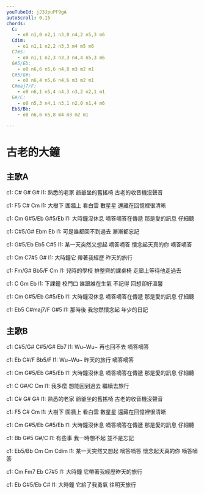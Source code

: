 ```yaml
---
youTubeId: jJ3JpuPF9gA
autoScroll: 0,15
chords:
  C:
    - o0 n1,0 n2,1 n3,0 n4,2 n5,3 m6
  Cdim:
    - o1 n1,1 n2,2 n3,3 m4 m5 m6
  C7#5:
    - o0 n1,1 n2,3 n3,3 n4,4 n5,3 m6
  G#5/Eb:
    - o0 n6,6 n5,6 n4,8 m3 m2 m1
  C#5/G#:
    - o0 n6,4 n5,6 n4,6 m3 m2 m1
  C#maj7/F:
    - o0 n6,1 n5,4 n4,3 n3,2 n2,1 m1
  G#/C:
    - o0 n5,3 n4,1 n3,1 n2,0 n1,4 m6
  Eb5/Bb:
    - o0 n6,6 n5,8 m4 m3 m2 m1

---
```


# 古老的大鐘


## 主歌A
c1: C#  G#  G#
l1: 熟悉的老家 爺爺坐的舊搖椅 古老的收音機沒聲音

c1: F5  C#  Cm
l1: 大樹下 圍牆上 看白雲 數星星 還藏在回憶裡很清晰

c1: Cm  G#5/Eb  G#5/Eb
l1: 大時鐘沒休息 嘀答嘀答在傳遞 那是愛的訊息 仔細聽

c1: C#5/G#  Ebm  Eb
l1: 可是誰都回不到過去 漸漸都忘記

c1: G#5/Eb  Eb5  C#5
l1: 某一天突然又想起 嘀答嘀答 懷念起天真的你 嘀答嘀答

c1: Cm  C7#5  G#
l1: 大時鐘它 帶著我經歷 昨天的旅行

c1: Fm/G#  Bb5/F  Cm
l1: 兒時的學校 排整齊的課桌椅 走廊上等待他走過去

c1: C  Gm  Eb
l1: 下課鐘 校門口 誰跟誰在生氣 不記得 回想卻好溫馨

c1: Cm  G#5/Eb  G#5/Eb
l1: 大時鐘沒休息 嘀答嘀答在傳遞 那是愛的訊息 仔細聽

c1: Eb5  C#maj7/F  G#5
l1: 那時後 我忽然懷念起 年少的日記

## 主歌B
c1: C#5/G#  C#5/G#  Eb7
l1: Wu~Wu~ 再也回不去 嘀答嘀答

c1: Eb  C#/F  Bb5/F
l1: Wu~Wu~ 昨天的旅行 嘀答嘀答

c1: Cm  G#5/Eb  G#5/Eb
l1: 大時鐘沒休息 嘀答嘀答在傳遞 那是愛的訊息 仔細聽

c1: C  G#/C  Cm
l1: 我多麼 想能回到過去 繼續去旅行

c1: C#  G#  G#
l1: 熟悉的老家 爺爺坐的舊搖椅 古老的收音機沒聲音

c1: F5  C#  Cm
l1: 大樹下 圍牆上 看白雲 數星星 還藏在回憶裡很清晰

c1: Cm  G#5/Eb  G#5/Eb
l1: 大時鐘沒休息 嘀答嘀答在傳遞 那是愛的訊息 仔細聽

c1: Bb  G#5  G#/C
l1: 有些事 我一時想不起 並不是忘記

c1: Eb5/Bb  Cm  Cm  Cdim
l1: 某一天突然又想起 嘀答嘀答 懷念起天真的你 嘀答嘀答

c1: Cm  Fm7  Eb  C7#5
l1: 大時鐘 它帶著我經歷昨天的旅行

c1: Eb  G#5/Eb  C#
l1: 大時鐘 它給了我勇氣 往明天旅行